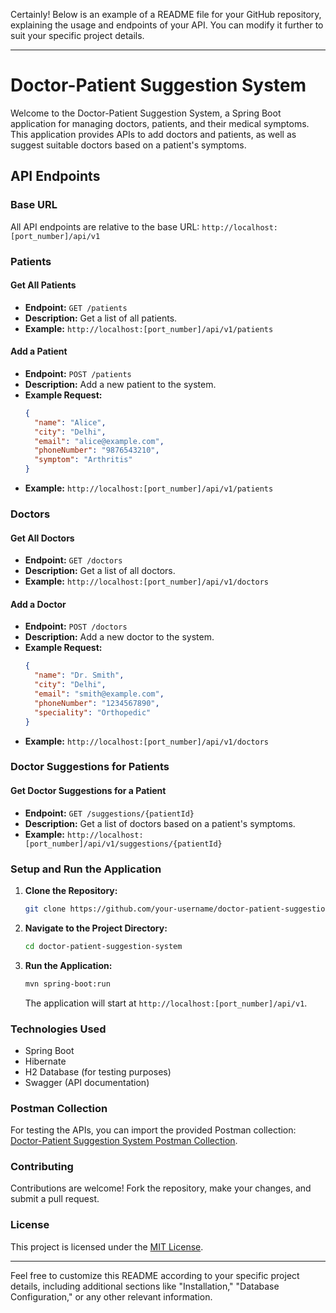 Certainly! Below is an example of a README file for your GitHub repository, explaining the usage and endpoints of your API. You can modify it further to suit your specific project details.

---

# Doctor-Patient Suggestion System

Welcome to the Doctor-Patient Suggestion System, a Spring Boot application for managing doctors, patients, and their medical symptoms. This application provides APIs to add doctors and patients, as well as suggest suitable doctors based on a patient's symptoms.

## API Endpoints

### Base URL

All API endpoints are relative to the base URL: `http://localhost:[port_number]/api/v1`

### Patients

#### Get All Patients

- **Endpoint:** `GET /patients`
- **Description:** Get a list of all patients.
- **Example:** `http://localhost:[port_number]/api/v1/patients`

#### Add a Patient

- **Endpoint:** `POST /patients`
- **Description:** Add a new patient to the system.
- **Example Request:**
  ```json
  {
    "name": "Alice",
    "city": "Delhi",
    "email": "alice@example.com",
    "phoneNumber": "9876543210",
    "symptom": "Arthritis"
  }
  ```
- **Example:** `http://localhost:[port_number]/api/v1/patients`

### Doctors

#### Get All Doctors

- **Endpoint:** `GET /doctors`
- **Description:** Get a list of all doctors.
- **Example:** `http://localhost:[port_number]/api/v1/doctors`

#### Add a Doctor

- **Endpoint:** `POST /doctors`
- **Description:** Add a new doctor to the system.
- **Example Request:**
  ```json
  {
    "name": "Dr. Smith",
    "city": "Delhi",
    "email": "smith@example.com",
    "phoneNumber": "1234567890",
    "speciality": "Orthopedic"
  }
  ```
- **Example:** `http://localhost:[port_number]/api/v1/doctors`

### Doctor Suggestions for Patients

#### Get Doctor Suggestions for a Patient

- **Endpoint:** `GET /suggestions/{patientId}`
- **Description:** Get a list of doctors based on a patient's symptoms.
- **Example:** `http://localhost:[port_number]/api/v1/suggestions/{patientId}`

### Setup and Run the Application

1. **Clone the Repository:**
   ```sh
   git clone https://github.com/your-username/doctor-patient-suggestion-system.git
   ```

2. **Navigate to the Project Directory:**
   ```sh
   cd doctor-patient-suggestion-system
   ```

3. **Run the Application:**
   ```sh
   mvn spring-boot:run
   ```

   The application will start at `http://localhost:[port_number]/api/v1`.

### Technologies Used

- Spring Boot
- Hibernate
- H2 Database (for testing purposes)
- Swagger (API documentation)

### Postman Collection

For testing the APIs, you can import the provided Postman collection: [Doctor-Patient Suggestion System Postman Collection](link_to_your_postman_collection).

### Contributing

Contributions are welcome! Fork the repository, make your changes, and submit a pull request.

### License

This project is licensed under the [MIT License](LICENSE).

---

Feel free to customize this README according to your specific project details, including additional sections like "Installation," "Database Configuration," or any other relevant information.
